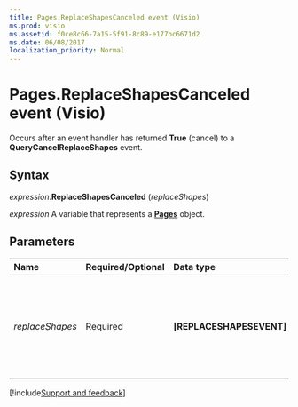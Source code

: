 ```yaml
---
title: Pages.ReplaceShapesCanceled event (Visio)
ms.prod: visio
ms.assetid: f0ce8c66-7a15-5f91-8c89-e177bc6671d2
ms.date: 06/08/2017
localization_priority: Normal
---
```



# Pages.ReplaceShapesCanceled event (Visio)

Occurs after an event handler has returned **True** (cancel) to a **QueryCancelReplaceShapes** event.


## Syntax

_expression_.**ReplaceShapesCanceled** (_replaceShapes_)

_expression_ A variable that represents a **[Pages](Visio.Pages.md)** object.


## Parameters

|Name|Required/Optional|Data type|Description|
|:-----|:-----|:-----|:-----|
| _replaceShapes_|Required|**[REPLACESHAPESEVENT]**|An object whose properties return information about the shape-replacement operation.|



[!include[Support and feedback](~/includes/feedback-boilerplate.md)]